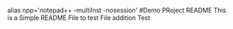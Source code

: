 alias npp='notepad++ -multiInst -nosession'
#Demo PRoject README
This is a Simple README File to test File addition
Test
